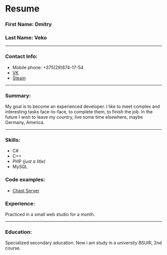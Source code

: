 # Resume

### First Name: **Dmitry**

### Last Name: **Veko**

---

### Contact Info:

- Mobile phone: +375(29)874-17-54
- [VK](https://vk.com/dveko)
- [Steam](https://steamcommunity.com/profiles/76561198138190239/)

---

### Summary:

My goal is to become an experienced developer. I like to meet complex and interesting tasks face-to-face, to complete them, to finish the job. In the future I wish to leave my country, live some time elsewhere, maybe Germany, America.

---

### Skills:

- C#
- C++
- PHP _(just a litle)_
- MySQL

### Code examples:

- [Chast Server](https://drive.google.com/drive/folders/1KfiS4yc3THUFFN9ITu9uCCp6vzM_kMZR)

### Experience:

Practiced in a small web studio for a month.

---

### Education:

Specialized secondary aducation. Now i am study in a university BSUIR, 2nd course.

